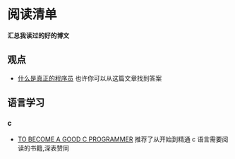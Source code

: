 # 阅读清单

**汇总我读过的好的博文**


## 观点
* [什么是真正的程序员](https://www.cnblogs.com/xueweihan/p/5220513.html)  也许你可以从这篇文章找到答案

## 语言学习

### c
* [TO BECOME A GOOD C PROGRAMMER](http://fabiensanglard.net/c/) 推荐了从开始到精通 c 语言需要阅读的书籍,深表赞同
